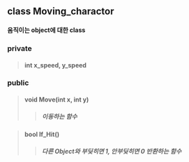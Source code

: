 ## class Moving_charactor
#### 움직이는 object에 대한 class

### private
> #### int x_speed, y_speed

### public
> #### void Move(int x, int y)
> > ##### 이동하는 함수

> #### bool If_Hit()
> > ##### 다른 Object와 부딪히면 1, 안부딪히면 0 반환하는 함수
